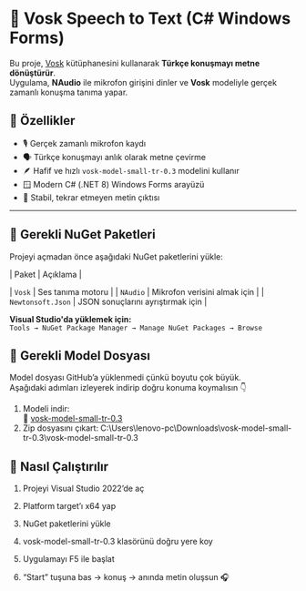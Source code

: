 # 🎤 Vosk Speech to Text (C# Windows Forms)

Bu proje, [Vosk](https://alphacephei.com/vosk/) kütüphanesini kullanarak **Türkçe konuşmayı metne dönüştürür**.  
Uygulama, **NAudio** ile mikrofon girişini dinler ve **Vosk** modeliyle gerçek zamanlı konuşma tanıma yapar.



## 🧠 Özellikler
- 🎙️ Gerçek zamanlı mikrofon kaydı
- 🗣️ Türkçe konuşmayı anlık olarak metne çevirme
- 🪶 Hafif ve hızlı `vosk-model-small-tr-0.3` modelini kullanır
- 🪟 Modern C# (.NET 8) Windows Forms arayüzü
- 🧹 Stabil, tekrar etmeyen metin çıktısı

---

## 🧰 Gerekli NuGet Paketleri
Projeyi açmadan önce aşağıdaki NuGet paketlerini yükle:

| Paket | Açıklama |

| `Vosk` | Ses tanıma motoru |
| `NAudio` | Mikrofon verisini almak için |
| `Newtonsoft.Json` | JSON sonuçlarını ayrıştırmak için |

**Visual Studio'da yüklemek için:**  
`Tools → NuGet Package Manager → Manage NuGet Packages → Browse`



## 🧩 Gerekli Model Dosyası
Model dosyası GitHub’a yüklenmedi çünkü boyutu çok büyük.  
Aşağıdaki adımları izleyerek indirip doğru konuma koymalısın 👇

1. Modeli indir:  
   🔗 [vosk-model-small-tr-0.3](https://alphacephei.com/vosk/models)
2. Zip dosyasını çıkart:
   C:\Users\lenovo-pc\Downloads\vosk-model-small-tr-0.3\vosk-model-small-tr-0.3


## 🚀 Nasıl Çalıştırılır

1. Projeyi Visual Studio 2022’de aç

2. Platform target’ı x64 yap

3. NuGet paketlerini yükle

4. vosk-model-small-tr-0.3 klasörünü doğru yere koy

5. Uygulamayı F5 ile başlat

6. “Start” tuşuna bas → konuş → anında metin oluşsun 🎧
 

